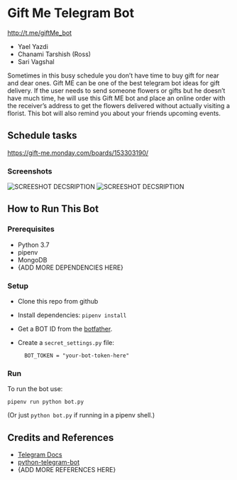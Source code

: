 # Gift Me Telegram Bot
http://t.me/giftMe_bot

* Yael Yazdi
* Chanami Tarshish (Ross)
* Sari Vagshal

Sometimes in this busy schedule you don’t have time to buy gift for near and dear ones. Gift ME can be one of the best telegram bot ideas for gift delivery. If the user needs to send someone flowers or gifts but he doesn’t have much time, he will use this Gift ME bot and place an online order with the receiver’s address to get the flowers delivered without actually visiting a florist. This bot will also remind you about your friends upcoming events.
## Schedule tasks
https://gift-me.monday.com/boards/153303190/
### Screenshots

![SCREESHOT DECSRIPTION](https://github.com/Elevationacademy/xt-bot-hackathon-ella-team-4/blob/master/screenshots/1.PNG)
![SCREESHOT DECSRIPTION](https://github.com/Elevationacademy/xt-bot-hackathon-ella-team-4/blob/master/screenshots/2.PNG)

## How to Run This Bot

### Prerequisites
* Python 3.7
* pipenv
* MongoDB
* {ADD MORE DEPENDENCIES HERE}

### Setup
* Clone this repo from github
* Install dependencies: `pipenv install`
* Get a BOT ID from the [botfather](https://telegram.me/BotFather).
* Create a `secret_settings.py` file:

        BOT_TOKEN = "your-bot-token-here"

### Run
To run the bot use:

    pipenv run python bot.py

(Or just `python bot.py` if running in a pipenv shell.)

## Credits and References
* [Telegram Docs](https://core.telegram.org/bots)
* [python-telegram-bot](https://github.com/python-telegram-bot/python-telegram-bot)
* {ADD MORE REFERENCES HERE}

